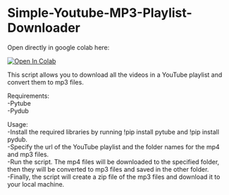 # Simple-Youtube-MP3-Playlist-Downloader

Open directly in google colab here:

[![Open In Colab](https://colab.research.google.com/assets/colab-badge.svg)](https://colab.research.google.com/drive/1ZMzEL5sO8OyUe1AoUg0fV1gm1ZB7TSTg)

This script allows you to download all the videos in a YouTube playlist and convert them to mp3 files.

Requirements:  
  -Pytube   
  -Pydub  

Usage:  
  -Install the required libraries by running !pip install pytube and !pip install pydub.  
  -Specify the url of the YouTube playlist and the folder names for the mp4 and mp3 files.  
  -Run the script. The mp4 files will be downloaded to the specified folder, then they will be converted to mp3 files and saved in the other folder.  
  -Finally, the script will create a zip file of the mp3 files and download it to your local machine.  
